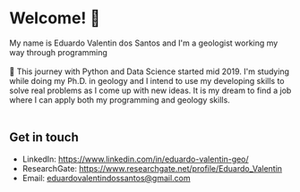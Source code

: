# Welcome! 👋
My name is Eduardo Valentin dos Santos and I'm a geologist working my way through programming<br><br>
🌱 This journey with Python and Data Science started mid 2019. I'm studying while doing my Ph.D. in geology and I intend to use my developing skills to solve real problems as I come up with new ideas. It is my dream to find a job where I can apply both my programming and geology skills.<br><br>
## Get in touch
- LinkedIn: https://www.linkedin.com/in/eduardo-valentin-geo/
- ResearchGate: https://www.researchgate.net/profile/Eduardo_Valentin
- Email: eduardovalentindossantos@gmail.com
